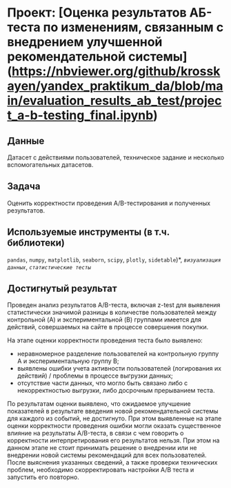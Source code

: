 # Проект: [Оценка результатов АБ-теста по изменениям, связанным с внедрением улучшенной рекомендательной системы] (https://nbviewer.org/github/krosskayen/yandex_praktikum_da/blob/main/evaluation_results_ab_test/project_a-b-testing_final.ipynb)

## Данные
Датасет с действиями пользователей, техническое задание и несколько вспомогательных датасетов.

## Задача
Оценить корректности проведения A/B-тестирования и полученных результатов.

## Используемые инструменты (в т.ч. библиотеки)
`pandas`, `numpy`, `matplotlib`, `seaborn`, `scipy`, `plotly`, `sidetable`)*, *`визуализация данных`*, *`статистические тесты`*

## Достигнутый результат
Проведен анализ результатов A/B-теста, включая z-test для выявления статистически значимой разницы в количестве пользователей между контрольной (A) и экспериментальной (B) группами имеется для действий, совершаемых на сайте в процессе совершения покупки.

На этапе оценки корректности проведения теста было выявлено:
- неравномерное разделение пользователей на контрольную группу А и экспериментальную группу B;
- выявлены ошибки учета активности пользователей (логирования их действий) / проблемы в процессе выгрузки данных;
- отсутствие части данных, что могло быть связано либо с некорректностью выгрузки, либо досрочным прерыванием теста.

По результатам оценки выявлено, что ожидаемое улучшение показателей в результате введения новой рекомендательной системы для каждого из событий, не достигнуто.
При этом выявленные на этапе оценки корректности проведения ошибки могли оказать существенное влияние на результаты A/B-теста, в связи с чем говорить о корректности интерпретирования его результатов нельзя. При этом на данном этапе не стоит принимать решение о внедрении или не внедрении новой системы рекомендаций для всех пользователей. После выяснения указанных сведений, а также проверки технических проблем, необходимо скорректировать настройки A/B теста и запустить его повторно.
